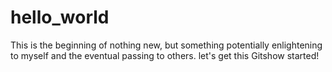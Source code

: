 # hello_world

This is the beginning of nothing new, but something potentially enlightening to myself and the eventual passing to others.
let's get this Gitshow started!
